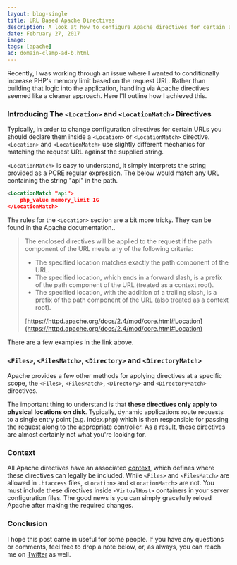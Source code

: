 ```yaml
---
layout: blog-single
title: URL Based Apache Directives
description: A look at how to configure Apache directives for certain URLs
date: February 27, 2017
image: 
tags: [apache]
ad: domain-clamp-ad-b.html
---
```


Recently, I was working through an issue where I wanted to conditionally increase PHP's memory limit based on the request URL. Rather than building that logic into the application, handling via Apache directives seemed like a cleaner approach. Here I'll outline how I achieved this.

<!-- excerpt_separator -->

### Introducing The `<Location>` and `<LocationMatch>` Directives

Typically, in order to change configuration directives for certain URLs you should declare them inside a `<Location>` or `<LocationMatch>` directive. `<Location>` and `<LocationMatch>` use slightly different mechanics for matching the request URL against the supplied string.

`<LocationMatch>` is easy to understand, it simply interprets the string provided as a PCRE regular expression. The below would match any URL containing the string "api" in the path.


```xml
<LocationMatch "api">
    php_value memory_limit 1G
</LocationMatch>
```

The rules for the `<Location>`  section are a bit more tricky. They can be found in the Apache documentation..

> The enclosed directives will be applied to the request if the path component of the URL meets any of the following criteria:
>
> - The specified location matches exactly the path component of the URL.
> - The specified location, which ends in a forward slash, is a prefix of the path component of the URL (treated as a context root).
> - The specified location, with the addition of a trailing slash, is a prefix of the path component of the URL (also treated as a context root).
> 
> [https://httpd.apache.org/docs/2.4/mod/core.html#Location](https://httpd.apache.org/docs/2.4/mod/core.html#Location)

There are a few examples in the link above.

### `<Files>`, `<FilesMatch>`, `<Directory>` and `<DirectoryMatch>`

Apache provides a few other methods for applying directives at a specific scope, the `<Files>`, `<FilesMatch>`, `<Directory>` and `<DirectoryMatch>` directives. 

The important thing to understand is that **these directives only apply to physical locations on disk**. Typically, dynamic applications route requests to a single entry point (e.g. index.php) which is then responsible for passing the request along to the appropriate controller. As a result, these directives are almost certainly not what you're looking for.

### Context

All Apache directives have an associated [context](https://httpd.apache.org/docs/2.4/mod/directive-dict.html#Context), which defines where these directives can legally be included. While `<Files>` and `<FilesMatch>` are allowed in `.htaccess` files, `<Location>` and `<LocationMatch>` are not. You must include these directives inside `<VirtualHost>` containers in your server configuration files. The good news is you can simply gracefully reload Apache after making the required changes. 

### Conclusion

I hope this post came in useful for some people. If you have any questions or comments, feel free to drop a note below, or, as always, you can reach me on [Twitter](http://twitter.com/maxpchadwick) as well.